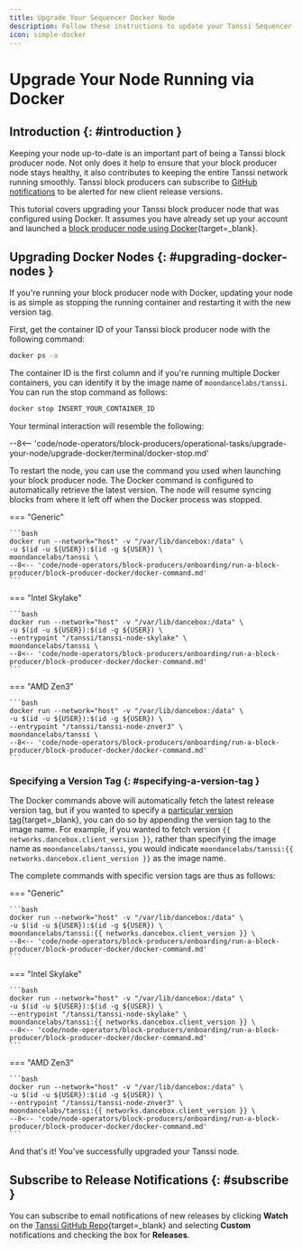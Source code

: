 ```yaml
---
title: Upgrade Your Sequencer Docker Node
description: Follow these instructions to update your Tanssi Sequencer node running via Systemd to the latest version of the Tanssi client software.
icon: simple-docker
---
```


# Upgrade Your Node Running via Docker

## Introduction {: #introduction }

Keeping your node up-to-date is an important part of being a Tanssi block producer node. Not only does it help to ensure that your block producer node stays healthy, it also contributes to keeping the entire Tanssi network running smoothly. Tanssi block producers can subscribe to [GitHub notifications](#subscribe) to be alerted for new client release versions.

This tutorial covers upgrading your Tanssi block producer node that was configured using Docker. It assumes you have already set up your account and launched a [block producer node using Docker](/node-operators/block-producers/onboarding/run-a-block-producer/block-producer-docker/){target=\_blank}.

## Upgrading Docker Nodes {: #upgrading-docker-nodes }

If you're running your block producer node with Docker, updating your node is as simple as stopping the running container and restarting it with the new version tag.

First, get the container ID of your Tanssi block producer node with the following command:

```bash
docker ps -a
```

The container ID is the first column and if you're running multiple Docker containers, you can identify it by the image name of `moondancelabs/tanssi`. You can run the stop command as follows:

```bash
docker stop INSERT_YOUR_CONTAINER_ID
```

Your terminal interaction will resemble the following:

--8<-- 'code/node-operators/block-producers/operational-tasks/upgrade-your-node/upgrade-docker/terminal/docker-stop.md'

To restart the node, you can use the command you used when launching your block producer node. The Docker command is configured to automatically retrieve the latest version. The node will resume syncing blocks from where it left off when the Docker process was stopped.  

=== "Generic"

    ```bash
    docker run --network="host" -v "/var/lib/dancebox:/data" \
    -u $(id -u ${USER}):$(id -g ${USER}) \
    moondancelabs/tanssi \
    --8<-- 'code/node-operators/block-producers/onboarding/run-a-block-producer/block-producer-docker/docker-command.md'
    ```

=== "Intel Skylake"

    ```bash
    docker run --network="host" -v "/var/lib/dancebox:/data" \
    -u $(id -u ${USER}):$(id -g ${USER}) \
    --entrypoint "/tanssi/tanssi-node-skylake" \
    moondancelabs/tanssi \
    --8<-- 'code/node-operators/block-producers/onboarding/run-a-block-producer/block-producer-docker/docker-command.md'
    ```
=== "AMD Zen3"

    ```bash
    docker run --network="host" -v "/var/lib/dancebox:/data" \
    -u $(id -u ${USER}):$(id -g ${USER}) \
    --entrypoint "/tanssi/tanssi-node-znver3" \
    moondancelabs/tanssi \
    --8<-- 'code/node-operators/block-producers/onboarding/run-a-block-producer/block-producer-docker/docker-command.md'
    ```

### Specifying a Version Tag {: #specifying-a-version-tag }

The Docker commands above will automatically fetch the latest release version tag, but if you wanted to specify a [particular version tag](https://hub.docker.com/r/moondancelabs/tanssi/tags){target=\_blank}, you can do so by appending the version tag to the image name. For example, if you wanted to fetch version `{{ networks.dancebox.client_version }}`, rather than specifying the image name as `moondancelabs/tanssi`, you would indicate `moondancelabs/tanssi:{{ networks.dancebox.client_version }}` as the image name.

The complete commands with specific version tags are thus as follows:

=== "Generic"

    ```bash
    docker run --network="host" -v "/var/lib/dancebox:/data" \
    -u $(id -u ${USER}):$(id -g ${USER}) \
    moondancelabs/tanssi:{{ networks.dancebox.client_version }} \
    --8<-- 'code/node-operators/block-producers/onboarding/run-a-block-producer/block-producer-docker/docker-command.md'
    ```

=== "Intel Skylake"

    ```bash
    docker run --network="host" -v "/var/lib/dancebox:/data" \
    -u $(id -u ${USER}):$(id -g ${USER}) \
    --entrypoint "/tanssi/tanssi-node-skylake" \
    moondancelabs/tanssi:{{ networks.dancebox.client_version }} \
    --8<-- 'code/node-operators/block-producers/onboarding/run-a-block-producer/block-producer-docker/docker-command.md'
    ```

=== "AMD Zen3"

    ```bash
    docker run --network="host" -v "/var/lib/dancebox:/data" \
    -u $(id -u ${USER}):$(id -g ${USER}) \
    --entrypoint "/tanssi/tanssi-node-znver3" \
    moondancelabs/tanssi:{{ networks.dancebox.client_version }} \
    --8<-- 'code/node-operators/block-producers/onboarding/run-a-block-producer/block-producer-docker/docker-command.md'
    ```
And that's it! You've successfully upgraded your Tanssi node.

## Subscribe to Release Notifications {: #subscribe }

You can subscribe to email notifications of new releases by clicking **Watch** on the [Tanssi GitHub Repo](https://github.com/moondance-labs/tanssi){target=\_blank} and selecting **Custom** notifications and checking the box for **Releases**.
